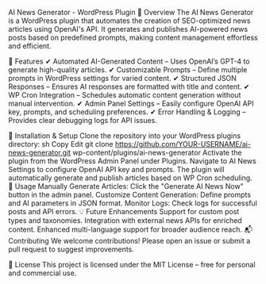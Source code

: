 AI News Generator - WordPress Plugin
📌 Overview
The AI News Generator is a WordPress plugin that automates the creation of SEO-optimized news articles using OpenAI's API. It generates and publishes AI-powered news posts based on predefined prompts, making content management effortless and efficient.

🔹 Features
✔ Automated AI-Generated Content – Uses OpenAI’s GPT-4 to generate high-quality articles.
✔ Customizable Prompts – Define multiple prompts in WordPress settings for varied content.
✔ Structured JSON Responses – Ensures AI responses are formatted with title and content.
✔ WP Cron Integration – Schedules automatic content generation without manual intervention.
✔ Admin Panel Settings – Easily configure OpenAI API key, prompts, and scheduling preferences.
✔ Error Handling & Logging – Provides clear debugging logs for API issues.

🔧 Installation & Setup
Clone the repository into your WordPress plugins directory:
sh
Copy
Edit
git clone https://github.com/YOUR-USERNAME/ai-news-generator.git wp-content/plugins/ai-news-generator
Activate the plugin from the WordPress Admin Panel under Plugins.
Navigate to AI News Settings to configure OpenAI API key and prompts.
The plugin will automatically generate and publish articles based on WP Cron scheduling.
📜 Usage
Manually Generate Articles: Click the "Generate AI News Now" button in the admin panel.
Customize Content Generation: Define prompts and AI parameters in JSON format.
Monitor Logs: Check logs for successful posts and API errors.
💡 Future Enhancements
Support for custom post types and taxonomies.
Integration with external news APIs for enriched content.
Enhanced multi-language support for broader audience reach.
📬 Contributing
We welcome contributions! Please open an issue or submit a pull request to suggest improvements.

📜 License
This project is licensed under the MIT License – free for personal and commercial use.
